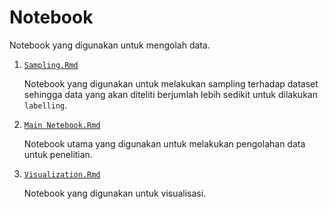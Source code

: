 # Notebook

Notebook yang digunakan untuk mengolah data.

1. [`Sampling.Rmd`](./Sampling.Rmd)

   Notebook yang digunakan untuk melakukan sampling terhadap dataset sehingga data yang akan
   diteliti berjumlah lebih sedikit untuk dilakukan `labelling`.

2. [`Main Netebook.Rmd`](./Main%20Notebook.Rmd)

   Notebook utama yang digunakan untuk melakukan pengolahan data untuk penelitian.

3. [`Visualization.Rmd`](./Visualization.Rmd)

   Notebook yang digunakan untuk visualisasi.
